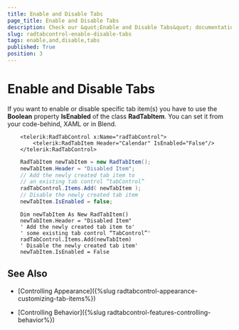 ```yaml
---
title: Enable and Disable Tabs
page_title: Enable and Disable Tabs
description: Check our &quot;Enable and Disable Tabs&quot; documentation article for the RadTabControl {{ site.framework_name }} control.
slug: radtabcontrol-enable-disable-tabs
tags: enable,and,disable,tabs
published: True
position: 3
---
```


# Enable and Disable Tabs

If you want to enable or disable specific tab item(s) you have to use the __Boolean__ property __IsEnabled__ of the class __RadTabItem__. You can set it from your code-behind, XAML or in Blend.

```XAML
	<telerik:RadTabControl x:Name="radTabControl">
	    <telerik:RadTabItem Header="Calendar" IsEnabled="False"/>
	</telerik:RadTabControl>
```

```C#
	RadTabItem newTabItem = new RadTabItem();
	newTabItem.Header = "Disabled Item";
	// Add the newly created tab item to
	// an existing tab control “tabControl”
	radTabControl.Items.Add( newTabItem );
	// Disable the newly created tab item
	newTabItem.IsEnabled = false;
```
```VB.NET
	Dim newTabItem As New RadTabItem()
	newTabItem.Header = "Disabled Item"
	' Add the newly created tab item to'
	' some existing tab control “TabControl”'
	radTabControl.Items.Add(newTabItem)
	' Disable the newly created tab item'
	newTabItem.IsEnabled = False
```

## See Also

 * [Controlling Appearance]({%slug radtabcontrol-appearance-customizing-tab-items%})

 * [Controlling Behavior]({%slug radtabcontrol-features-controlling-behavior%})
